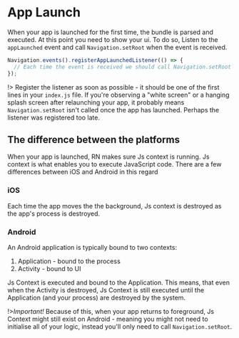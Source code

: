 # App Launch
When your app is launched for the first time, the bundle is parsed and executed. At this point you need to show your ui. To do so, Listen to the `appLaunched` event and call `Navigation.setRoot` when the event is received.

```js
Navigation.events().registerAppLaunchedListener(() => {
  // Each time the event is received we should call Navigation.setRoot
});
```

!> Register the listener as soon as possible - it should be one of the first lines in your `index.js` file.
If you're observing a "white screen" or a hanging splash screen after relaunching your app, it probably means `Navigation.setRoot` isn't called once the app has launched. Perhaps the listener was registered too late.

## The difference between the platforms
When your app is launched, RN makes sure Js context is running. Js context is what enables you to execute JavaScript code.
There are a few differences between iOS and Android in this regard

### iOS
Each time the app moves the the background, Js context is destroyed as the app's process is destroyed.

### Android
An Android application is typically bound to two contexts:
1. Application - bound to the process
2. Activity - bound to UI

Js Context is executed and bound to the Application. This means, that even when the Activity is destroyed, Js Context is still executed until the Application (and your process) are destroyed by the system.

!>*Important!* Because of this, when your app returns to foreground, Js Context might still exist on Android - meaning you might not need to initialise all of your logic, instead you'll only need to call `Navigation.setRoot`.

